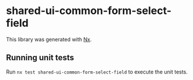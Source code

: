 # shared-ui-common-form-select-field

This library was generated with [Nx](https://nx.dev).

## Running unit tests

Run `nx test shared-ui-common-form-select-field` to execute the unit tests.
